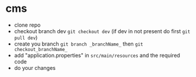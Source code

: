 # cms
- clone repo 
- checkout branch dev `git checkout dev` (if dev in not present do first `git pull dev`)
- create you branch `git branch _branchName_` then `git checkout_branchName_`
- add "application.properties" in `src/main/resources` and the required code
- do your changes  